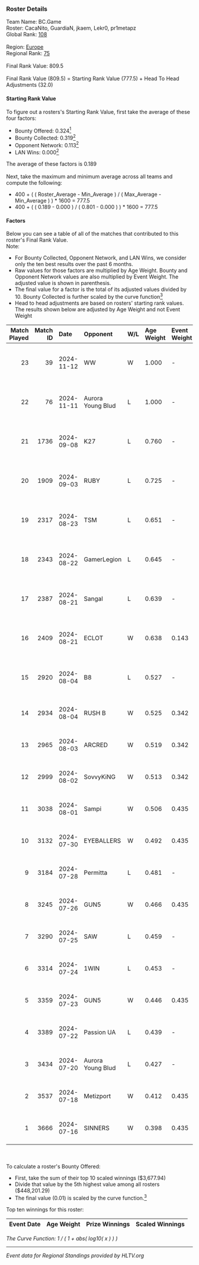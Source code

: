 ### Roster Details<br />
Team Name: BC.Game<br />
Roster: CacaNito, GuardiaN, jkaem, Lekr0, pr1metapz<br />
Global Rank: [108](../../standings_global_2024_11_13.md)<br />
<br />
Region: [Europe]( ../../standings_europe_2024_11_13.md)<br />
Regional Rank: [75]( ../../standings_europe_2024_11_13.md)<br />
<br />
Final Rank Value:  809.5<br />
<br />
Final Rank Value (809.5) = Starting Rank Value (777.5) + Head To Head Adjustments (32.0)<br />

#### Starting Rank Value<br />
To figure out a rosters's Starting Rank Value, first take the average of these four factors:<br />
- Bounty Offered: 0.324[<sup>1</sup>](#table2)
- Bounty Collected: 0.319[<sup>2</sup>](#table1)
- Opponent Network: 0.113[<sup>2</sup>](#table1)
- LAN Wins: 0.000[<sup>2</sup>](#table1)

The average of these factors is 0.189<br />
<br />
Next, take the maximum and minimum average across all teams and compute the following:<br />
- 400 + ( ( Roster_Average - Min_Average ) / ( Max_Average - Min_Average ) ) * 1600 = 777.5
- 400 + ( ( 0.189 - 0.000 ) / ( 0.801 - 0.000 ) ) * 1600 = 777.5


#### Factors<br />
Below you can see a table of all of the matches that contributed to this roster's Final Rank Value.<br />
Note:<br />

- For Bounty Collected, Opponent Network, and LAN Wins, we consider only the ten best results over the past 6 months.
- Raw values for those factors are multiplied by Age Weight. Bounty and Opponent Network values are also multiplied by Event Weight. The adjusted value is shown in parenthesis.
- The final value for a factor is the total of its adjusted values divided by 10. Bounty Collected is further scaled by the curve function[<sup>3</sup>](#curveFunction)
- Head to head adjustments are based on rosters' starting rank values. The results shown below are adjusted by Age Weight and not Event Weight
<span id="table1"></span><br />


| Match Played | Match ID | Date       | Opponent          | W/L | Age Weight | Event Weight | Bounty Collected | Opponent Network | LAN Wins  | H2H Adj. | Roster                                        |
| -: | -: | :- | :- | :- | :- | :- | :- | :- | :- | -: | :- |
|           23 |       39 | 2024-11-12 | WW                | W   | 1.000      | -            | -                | -                | 0 (0.000) |     7.92 | CacaNito, GuardiaN, jkaem, Lekr0, pr1metapz   |
|           22 |       76 | 2024-11-11 | Aurora Young Blud | L   | 1.000      | -            | -                | -                | -         |   -12.78 | CacaNito, GuardiaN, jkaem, Lekr0, pr1metapz   |
|           21 |     1736 | 2024-09-08 | K27               | L   | 0.760      | -            | -                | -                | -         |   -18.30 | anarkez, CacaNito, GuardiaN, Lekr0, pr1metapz |
|           20 |     1909 | 2024-09-03 | RUBY              | L   | 0.725      | -            | -                | -                | -         |   -13.61 | anarkez, CacaNito, KWERTZZ, Lekr0, pr1metapz  |
|           19 |     2317 | 2024-08-23 | TSM               | L   | 0.651      | -            | -                | -                | -         |    -6.37 | anarkez, CacaNito, KWERTZZ, Lekr0, pr1metapz  |
|           18 |     2343 | 2024-08-22 | GamerLegion       | L   | 0.645      | -            | -                | -                | -         |    -5.51 | anarkez, CacaNito, KWERTZZ, Lekr0, pr1metapz  |
|           17 |     2387 | 2024-08-21 | Sangal            | L   | 0.639      | -            | -                | -                | -         |    -0.90 | anarkez, CacaNito, KWERTZZ, Lekr0, pr1metapz  |
|           16 |     2409 | 2024-08-21 | ECLOT             | W   | 0.638      | 0.143        | 0.077 (0.007)    | 1.000 (0.091)    | 0 (0.000) |    16.79 | anarkez, CacaNito, KWERTZZ, Lekr0, pr1metapz  |
|           15 |     2920 | 2024-08-04 | B8                | L   | 0.527      | -            | -                | -                | -         |    -1.18 | anarkez, CacaNito, Lekr0, pr1metapz, REDSTAR  |
|           14 |     2934 | 2024-08-04 | RUSH B            | W   | 0.525      | 0.342        | 0.019 (0.003)    | 0.248 (0.045)    | 0 (0.000) |     8.48 | anarkez, CacaNito, joel, Lekr0, pr1metapz     |
|           13 |     2965 | 2024-08-03 | ARCRED            | W   | 0.519      | 0.342        | 0.038 (0.007)    | 0.314 (0.056)    | 0 (0.000) |     8.60 | anarkez, CacaNito, joel, Lekr0, pr1metapz     |
|           12 |     2999 | 2024-08-02 | SovvyKiNG         | W   | 0.513      | 0.342        | 0.000 (0.000)    | 0.352 (0.062)    | 0 (0.000) |     6.48 | anarkez, CacaNito, joel, Lekr0, pr1metapz     |
|           11 |     3038 | 2024-08-01 | Sampi             | W   | 0.506      | 0.435        | 0.025 (0.006)    | 0.512 (0.113)    | 0 (0.000) |    10.95 | anarkez, CacaNito, joel, Lekr0, pr1metapz     |
|           10 |     3132 | 2024-07-30 | EYEBALLERS        | W   | 0.492      | 0.435        | 0.012 (0.003)    | 0.502 (0.107)    | 0 (0.000) |     7.30 | anarkez, CacaNito, joel, Lekr0, pr1metapz     |
|            9 |     3184 | 2024-07-28 | Permitta          | L   | 0.481      | -            | -                | -                | -         |    -1.81 | anarkez, CacaNito, joel, Lekr0, pr1metapz     |
|            8 |     3245 | 2024-07-26 | GUN5              | W   | 0.466      | 0.435        | 0.051 (0.010)    | 1.000 (0.202)    | 0 (0.000) |    10.14 | anarkez, CacaNito, joel, Lekr0, pr1metapz     |
|            7 |     3290 | 2024-07-25 | SAW               | L   | 0.459      | -            | -                | -                | -         |    -0.17 | anarkez, CacaNito, joel, Lekr0, pr1metapz     |
|            6 |     3314 | 2024-07-24 | 1WIN              | L   | 0.453      | -            | -                | -                | -         |    -8.75 | anarkez, CacaNito, joel, Lekr0, pr1metapz     |
|            5 |     3359 | 2024-07-23 | GUN5              | W   | 0.446      | 0.435        | 0.051 (0.010)    | 1.000 (0.194)    | 0 (0.000) |    10.02 | anarkez, CacaNito, joel, Lekr0, pr1metapz     |
|            4 |     3389 | 2024-07-22 | Passion UA        | L   | 0.439      | -            | -                | -                | -         |    -2.68 | anarkez, CacaNito, joel, Lekr0, pr1metapz     |
|            3 |     3434 | 2024-07-20 | Aurora Young Blud | L   | 0.427      | -            | -                | -                | -         |    -5.24 | anarkez, CacaNito, joel, Lekr0, pr1metapz     |
|            2 |     3537 | 2024-07-18 | Metizport         | W   | 0.412      | 0.435        | 0.068 (0.012)    | 0.577 (0.103)    | 0 (0.000) |    11.65 | anarkez, CacaNito, joel, Lekr0, pr1metapz     |
|            1 |     3666 | 2024-07-16 | SINNERS           | W   | 0.398      | 0.435        | 0.090 (0.016)    | 0.907 (0.157)    | -         |    10.97 | anarkez, CacaNito, joel, Lekr0, pr1metapz     |

<br />
<span id="table2"></span><br />
To calculate a roster's Bounty Offered:<br />

- First, take the sum of their top 10 scaled winnings ($3,677.94)
- Divide that value by the 5th highest value among all rosters ($448,201.29)
- The final value (0.01) is scaled by the curve function.[<sup>3</sup>](#curveFunction)

Top ten winnings for this roster:<br />

| Event Date | Age Weight | Prize Winnings | Scaled Winnings |
| :- | -: | :- | :- |


<span id="curveFunction"></span>_The Curve Function: 1 / ( 1 + abs( log10( x ) ) )_<br />

---
_Event data for Regional Standings provided by HLTV.org_<br />
